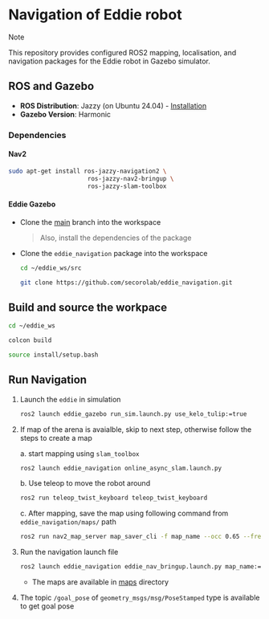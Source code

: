 # Navigation of Eddie robot

> [!NOTE]
> This repository provides configured ROS2 mapping, localisation, and navigation packages for the
Eddie robot in Gazebo simulator.

## ROS and Gazebo

- **ROS Distribution**: Jazzy (on Ubuntu 24.04) -
  [Installation](https://docs.ros.org/en/jazzy/Installation/Ubuntu-Install-Debs.html)
- **Gazebo Version**: Harmonic

### Dependencies

#### Nav2

  ```bash
  sudo apt-get install ros-jazzy-navigation2 \
                        ros-jazzy-nav2-bringup \
                        ros-jazzy-slam-toolbox
  ```

#### Eddie Gazebo

- Clone the [main](https://github.com/secorolab/eddie_gazebo.git) branch into the workspace

  > Also, install the dependencies of the package

- Clone the `eddie_navigation` package into the workspace

  ```bash
  cd ~/eddie_ws/src

  git clone https://github.com/secorolab/eddie_navigation.git
  ```

## Build and source the workpace

```bash
cd ~/eddie_ws

colcon build

source install/setup.bash
```

## Run Navigation

1. Launch the `eddie` in simulation

    ```bash
    ros2 launch eddie_gazebo run_sim.launch.py use_kelo_tulip:=true
    ```

2. If map of the arena is avaialble, skip to next step, otherwise follow the steps to create a map

    a. start mapping using `slam_toolbox`

    ```bash
    ros2 launch eddie_navigation online_async_slam.launch.py
    ```

    b. Use teleop to move the robot around

    ```bash
    ros2 run teleop_twist_keyboard teleop_twist_keyboard
    ```

    c. After mapping, save the map using following command from `eddie_navigation/maps/` path

    ```bash
    ros2 run nav2_map_server map_saver_cli -f map_name --occ 0.65 --free 0.15 --ros-args -p save_map_timeout:=20.0
    ```

3. Run the navigation launch file

    ```bash
    ros2 launch eddie_navigation eddie_nav_bringup.launch.py map_name:=<map_name>.yaml
    ```

    - The maps are available in [maps](maps) directory

4. The topic `/goal_pose` of `geometry_msgs/msg/PoseStamped` type is available to get goal pose
